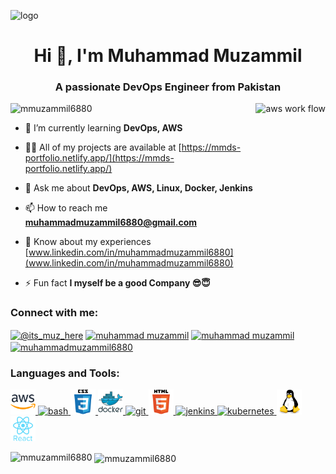 ![logo](https://user-images.githubusercontent.com/74038190/221352995-5ac18bdf-1a19-4f99-bbb6-77559b220470.gif)
<h1 align="center">Hi 👋, I'm Muhammad Muzammil</h1>
<h3 align="center">A passionate DevOps Engineer from Pakistan</h3>

<img align="right" alt="aws work flow" widht="250" height="250" src="https://i.pinimg.com/originals/88/e5/a4/88e5a4a52f0d7725c5e56364422b79fc.gif">

<p align="left"> <img src="https://komarev.com/ghpvc/?username=mmuzammil6880&label=Profile%20views&color=0e75b6&style=flat" alt="mmuzammil6880" /> </p>

- 🌱 I’m currently learning **DevOps, AWS**

- 👨‍💻 All of my projects are available at [https://mmds-portfolio.netlify.app/](https://mmds-portfolio.netlify.app/)

- 💬 Ask me about **DevOps, AWS, Linux, Docker, Jenkins**

- 📫 How to reach me **muhammadmuzammil6880@gmail.com**

- 📄 Know about my experiences [www.linkedin.com/in/muhammadmuzammil6880](www.linkedin.com/in/muhammadmuzammil6880)

- ⚡ Fun fact **I myself be a good Company 😎😇**

<h3 align="left">Connect with me:</h3>
<p align="left">
<a href="https://twitter.com/@its_muz_here" target="blank"><img align="center" src="https://raw.githubusercontent.com/rahuldkjain/github-profile-readme-generator/master/src/images/icons/Social/twitter.svg" alt="@its_muz_here" height="30" width="40" /></a>
<a href="https://linkedin.com/in/muhammad muzammil" target="blank"><img align="center" src="https://raw.githubusercontent.com/rahuldkjain/github-profile-readme-generator/master/src/images/icons/Social/linked-in-alt.svg" alt="muhammad muzammil" height="30" width="40" /></a>
<a href="https://fb.com/muhammad muzammil" target="blank"><img align="center" src="https://raw.githubusercontent.com/rahuldkjain/github-profile-readme-generator/master/src/images/icons/Social/facebook.svg" alt="muhammad muzammil" height="30" width="40" /></a>
<a href="https://instagram.com/muhammadmuzammil6880" target="blank"><img align="center" src="https://raw.githubusercontent.com/rahuldkjain/github-profile-readme-generator/master/src/images/icons/Social/instagram.svg" alt="muhammadmuzammil6880" height="30" width="40" /></a>
</p>

<h3 align="left">Languages and Tools:</h3>
<p align="left"> <a href="https://aws.amazon.com" target="_blank" rel="noreferrer"> <img src="https://raw.githubusercontent.com/devicons/devicon/master/icons/amazonwebservices/amazonwebservices-original-wordmark.svg" alt="aws" width="40" height="40"/> </a> <a href="https://www.gnu.org/software/bash/" target="_blank" rel="noreferrer"> <img src="https://www.vectorlogo.zone/logos/gnu_bash/gnu_bash-icon.svg" alt="bash" width="40" height="40"/> </a> <a href="https://www.w3schools.com/css/" target="_blank" rel="noreferrer"> <img src="https://raw.githubusercontent.com/devicons/devicon/master/icons/css3/css3-original-wordmark.svg" alt="css3" width="40" height="40"/> </a> <a href="https://www.docker.com/" target="_blank" rel="noreferrer"> <img src="https://raw.githubusercontent.com/devicons/devicon/master/icons/docker/docker-original-wordmark.svg" alt="docker" width="40" height="40"/> </a> <a href="https://git-scm.com/" target="_blank" rel="noreferrer"> <img src="https://www.vectorlogo.zone/logos/git-scm/git-scm-icon.svg" alt="git" width="40" height="40"/> </a> <a href="https://www.w3.org/html/" target="_blank" rel="noreferrer"> <img src="https://raw.githubusercontent.com/devicons/devicon/master/icons/html5/html5-original-wordmark.svg" alt="html5" width="40" height="40"/> </a> <a href="https://www.jenkins.io" target="_blank" rel="noreferrer"> <img src="https://www.vectorlogo.zone/logos/jenkins/jenkins-icon.svg" alt="jenkins" width="40" height="40"/> </a> <a href="https://kubernetes.io" target="_blank" rel="noreferrer"> <img src="https://www.vectorlogo.zone/logos/kubernetes/kubernetes-icon.svg" alt="kubernetes" width="40" height="40"/> </a> <a href="https://www.linux.org/" target="_blank" rel="noreferrer"> <img src="https://raw.githubusercontent.com/devicons/devicon/master/icons/linux/linux-original.svg" alt="linux" width="40" height="40"/> </a> <a href="https://reactjs.org/" target="_blank" rel="noreferrer"> <img src="https://raw.githubusercontent.com/devicons/devicon/master/icons/react/react-original-wordmark.svg" alt="react" width="40" height="40"/> </a> </p>

<p><img align="left" src="https://github-readme-stats.vercel.app/api/top-langs?username=mmuzammil6880&show_icons=true&locale=en&layout=compact" alt="mmuzammil6880" /></p>

<p>&nbsp;<img align="center" src="https://github-readme-stats.vercel.app/api?username=mmuzammil6880&show_icons=true&locale=en" alt="mmuzammil6880" /></p>

